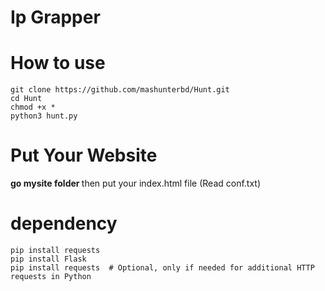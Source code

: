 # Ip Grapper 

# How to use 
```
git clone https://github.com/mashunterbd/Hunt.git
cd Hunt
chmod +x *
python3 hunt.py
```

# Put Your Website 
<b> go mysite folder </b>  then put your index.html file (Read conf.txt)

# dependency 

```
pip install requests
pip install Flask
pip install requests  # Optional, only if needed for additional HTTP requests in Python



``` 
